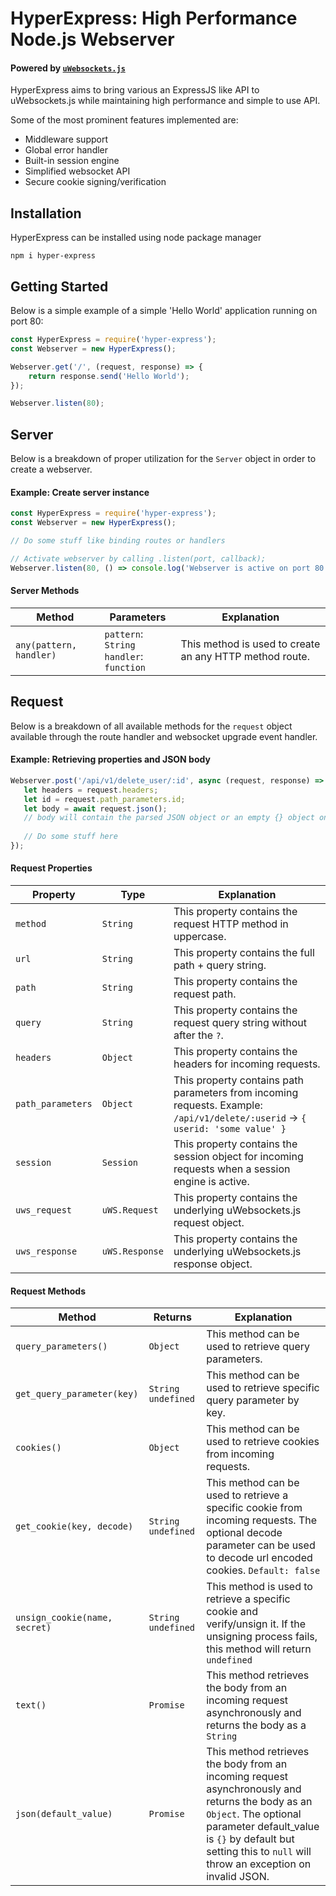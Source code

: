 # HyperExpress: High Performance Node.js Webserver
#### Powered by [`uWebsockets.js`](https://github.com/uNetworking/uWebSockets.js/)

HyperExpress aims to bring various an ExpressJS like API to uWebsockets.js while maintaining high performance and simple to use API.

Some of the most prominent features implemented are:
- Middleware support
- Global error handler
- Built-in session engine
- Simplified websocket API
- Secure cookie signing/verification

## Installation

HyperExpress can be installed using node package manager

```
npm i hyper-express
```

## Getting Started

Below is a simple example of a simple 'Hello World' application running on port 80:

```js
const HyperExpress = require('hyper-express');
const Webserver = new HyperExpress();

Webserver.get('/', (request, response) => {
    return response.send('Hello World');
});

Webserver.listen(80);
```

## Server
Below is a breakdown of proper utilization for the `Server` object in order to create a webserver.

#### Example: Create server instance
```js
const HyperExpress = require('hyper-express');
const Webserver = new HyperExpress();

// Do some stuff like binding routes or handlers

// Activate webserver by calling .listen(port, callback);
Webserver.listen(80, () => console.log('Webserver is active on port 80'));
```

#### Server Methods
| Method              | Parameters | Explanation                                |
| -------------------|-| ------------------------------------------------------ |
| `any(pattern, handler)` | `pattern`: `String`<br /> `handler`: `function`| This method is used to create an any HTTP method route.|

## Request
Below is a breakdown of all available methods for the `request` object available through the route handler and websocket upgrade event handler.

#### Example: Retrieving properties and JSON body 
```js
Webserver.post('/api/v1/delete_user/:id', async (request, response) => {
   let headers = request.headers;
   let id = request.path_parameters.id;
   let body = await request.json();
   // body will contain the parsed JSON object or an empty {} object on invalid JSON
   
   // Do some stuff here
});
```

#### Request Properties
| Property             | Type | Explanation                                     |
| -------------------|-| ------------------------------------------------------ |
| `method` | `String`  | This property contains the request HTTP method in uppercase.|
| `url` | `String`  | This property contains the full path + query string. |
| `path` | `String`  | This property contains the request path.|
| `query` | `String`  | This property contains the request query string without after the `?`.|
| `headers` | `Object`  | This property contains the headers for incoming requests.|
| `path_parameters` | `Object`  | This property contains path parameters from incoming requests. Example: `/api/v1/delete/:userid` -> `{ userid: 'some value' }` |
| `session` | `Session`  | This property contains the session object for incoming requests when a session engine is active.|
| `uws_request` | `uWS.Request`  | This property contains the underlying uWebsockets.js request object.|
| `uws_response` | `uWS.Response`  | This property contains the underlying uWebsockets.js response object.|

#### Request Methods
| Method             | Returns | Explanation                                    |
| -------------------|-| ------------------------------------------------------ |
| `query_parameters()` | `Object`  | This method can be used to retrieve query parameters.|
| `get_query_parameter(key)` | `String` `undefined` | This method can be used to retrieve specific query parameter by key.|
| `cookies()` | `Object`  | This method can be used to retrieve cookies from incoming requests.|
| `get_cookie(key, decode)` | `String` `undefined` | This method can be used to retrieve a specific cookie from incoming requests. The optional decode parameter can be used to decode url encoded cookies. `Default: false`|
| `unsign_cookie(name, secret)` | `String` `undefined`  | This method is used to retrieve a specific cookie and verify/unsign it. If the unsigning process fails, this method will return `undefined`|
| `text()` | `Promise`  | This method retrieves the body from an incoming request asynchronously and returns the body as a `String` |
| `json(default_value)` | `Promise`  | This method retrieves the body from an incoming request asynchronously and returns the body as an `Object`. The optional parameter default_value is `{}` by default but setting this to `null` will throw an exception on invalid JSON. |
